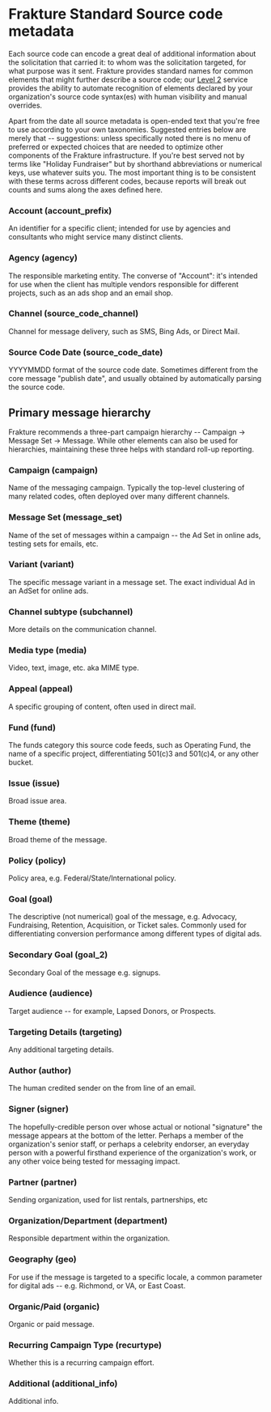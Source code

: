 # Frakture Standard Source code metadata

Each source code can encode a great deal of additional information about the solicitation that carried it: to whom was the solicitation targeted, for what purpose was it sent. Frakture provides standard names for common elements that might further describe a source code; our [Level 2](level2/level2_intro) service provides the ability to automate recognition of elements declared by your organization's source code syntax(es) with human visibility and manual overrides.

Apart from the date all source metadata is open-ended text that you're free to use according to your own taxonomies. Suggested entries below are merely that -- suggestions: unless specifically noted there is no menu of preferred or expected choices that are needed to optimize other components of the Frakture infrastructure. If you're best served not by terms like "Holiday Fundraiser" but by shorthand abbreviations or numerical keys, use whatever suits you. The most important thing is to be consistent with these terms across different codes, because reports will break out counts and sums along the axes defined here.

### Account (account_prefix)

An identifier for a specific client; intended for use by agencies and consultants who might service many distinct clients.

### Agency (agency)

The responsible marketing entity. The converse of "Account": it's intended for use when the client has multiple vendors responsible for different projects, such as an ads shop and an email shop.

### Channel (source_code_channel)

Channel for message delivery, such as SMS, Bing Ads, or Direct Mail.

### Source Code Date (source_code_date)

YYYYMMDD format of the source code date. Sometimes different from the core message "publish date", and usually obtained by automatically parsing the source code.

## Primary message hierarchy

Frakture recommends a three-part campaign hierarchy -- Campaign -> Message Set -> Message.  While other elements can also be used for hierarchies, maintaining these three helps with standard roll-up reporting.

### Campaign (campaign)

Name of the messaging campaign. Typically the top-level clustering of many related codes, often deployed over many different channels.

### Message Set (message_set)

Name of the set of messages within a campaign -- the Ad Set in online ads, testing sets for emails, etc.

### Variant (variant)

The specific message variant in a message set.  The exact individual Ad in an AdSet for online ads.

### Channel subtype (subchannel)

More details on the communication channel.

### Media type (media)

Video, text, image, etc. aka MIME type.

### Appeal (appeal)

A specific grouping of content, often used in direct mail.

### Fund (fund)

The funds category this source code feeds, such as Operating Fund, the name of a specific project, differentiating 501(c)3 and 501(c)4, or any other bucket.

### Issue (issue)

Broad issue area.

### Theme (theme)

Broad theme of the message.

### Policy (policy)

Policy area, e.g. Federal/State/International policy.

### Goal (goal)

The descriptive (not numerical) goal of the message, e.g. Advocacy, Fundraising, Retention, Acquisition, or Ticket sales. Commonly used for differentiating conversion performance among different types of digital ads.

### Secondary Goal (goal_2)

Secondary Goal of the message e.g. signups.

### Audience (audience)

Target audience -- for example, Lapsed Donors, or Prospects.

### Targeting Details (targeting)

Any additional targeting details.

### Author (author)

The human credited sender on the from line of an email.

### Signer (signer)

The hopefully-credible person over whose actual or notional "signature" the message appears at the bottom of the letter. Perhaps a member of the organization's senior staff, or perhaps a celebrity endorser, an everyday person with a powerful firsthand experience of the organization's work, or any other voice being tested for messaging impact.

### Partner (partner)

Sending organization, used for list rentals, partnerships, etc

### Organization/Department (department)

Responsible department within the organization.

### Geography (geo)

For use if the message is targeted to a specific locale, a common parameter for digital ads -- e.g. Richmond, or VA, or East Coast.

### Organic/Paid (organic)

Organic or paid message.

### Recurring Campaign Type (recurtype)

Whether this is a recurring campaign effort.

### Additional (additional_info)

Additional info.
